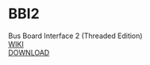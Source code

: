 # BBI2
Bus Board Interface 2 (Threaded Edition)<br>
<a href=../../wiki>WIKI</a><br>
<a href=../../releases/latest>DOWNLOAD</a>
<!-- Download coming soon! -->
